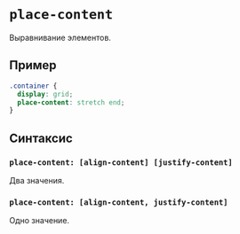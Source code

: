# `place-content`

Выравнивание элементов.

## Пример

```css
.container {
  display: grid;
  place-content: stretch end;
}
```

## Синтаксис

### `place-content: [align-content] [justify-content]`

Два значения.

### `place-content: [align-content, justify-content]`

Одно значение.
